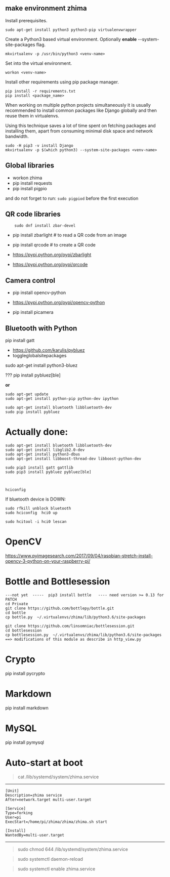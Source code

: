 
make environment **zhima**
--------------------------

Install prerequisites.

    sudo apt-get install python3 python3-pip virtualenvwrapper
    
Create a Python3 based virtual environment. Optionally **enable** --system-site-packages flag.

    mkvirtualenv -p /usr/bin/python3 <venv-name>
    
Set into the virtual environment.

    workon <venv-name>
    
Install other requirements using pip package manager.

    pip install -r requirements.txt
    pip install <package_name>
    
When working on multiple python projects simultaneously it is usually recommended to install common packages like Django globally and then reuse them in virtualenvs.

Using this technique saves a lot of time spent on fetching packages and installing them, apart from consuming minimal disk space and network bandwidth.

    sudo -H pip3 -v install Django
    mkvirtualenv -p $(which python3) --system-site-packages <venv-name>

Global libraries
----------------

- workon zhima
- pip install requests
- pip install pigpio

and do not forget to run: `sudo pigpiod` before the first execution


QR code libraries
-----------------


````
    sudo dnf install zbar-devel   
````


- pip install zbarlight  # to read a QR code from an image
- pip install qrcode  # to create a QR code

- https://pypi.python.org/pypi/zbarlight
- https://pypi.python.org/pypi/qrcode


Camera control
--------------
- pip install opencv-python
- https://pypi.python.org/pypi/opencv-python

- pip install picamera

Bluetooth with Python
---------------------

pip install gatt
- https://github.com/karulis/pybluez
- toggleglobalsitepackages

sudo apt-get install python3-bluez

??? pip install pybluez[ble]

**or**

    sudo apt-get update
    sudo apt-get install python-pip python-dev ipython

    sudo apt-get install bluetooth libbluetooth-dev
    sudo pip install pybluez


Actually done:
==============
    sudo apt-get install bluetooth libbluetooth-dev
    sudo apt-get install libglib2.0-dev
    sudo apt-get install python3-dbus
    sudo apt-get install libboost-thread-dev libboost-python-dev

    sudo pip3 install gatt gattlib
    sudo pip3 install pybluez pybluez[ble]



    hciconfig
    
If bluetooth device is DOWN:

    sudo rfkill unblock bluetooth
    sudo hciconfig  hci0 up

    sudo hcitool -i hci0 lescan

OpenCV
======
https://www.pyimagesearch.com/2017/09/04/raspbian-stretch-install-opencv-3-python-on-your-raspberry-pi/

Bottle and Bottlesession
========================

    ---not yet  -----  pip3 install bottle   ---- need version >= 0.13 for PATCH
    cd Private
    git clone https://github.com/bottlepy/bottle.git
    cd bottle
    cp bottle.py  ~/.virtualenvs/zhima/lib/python3.6/site-packages

    git clone https://github.com/linsomniac/bottlesession.git
    cd bottlesession
    cp bottlesession.py  ~/.virtualenvs/zhima/lib/python3.6/site-packages
    ==> modifications of this module as describe in http_view.py 
    
    
Crypto
======

pip install pycrypto


Markdown
========

pip install markdown


MySQL
=====

pip install pymysql


Auto-start at boot
==================


> cat /lib/systemd/system/zhima.service

--------
    [Unit]
    Description=zhima service
    After=network.target multi-user.target
      
    [Service]
    Type=forking
    User=pi
    ExecStart=/home/pi/zhima/zhima/zhima.sh start 
 
    [Install]
    WantedBy=multi-user.target

--------

> sudo chmod 644 /lib/systemd/system/zhima.service

> sudo systemctl daemon-reload

> sudo systemctl enable zhima.service



